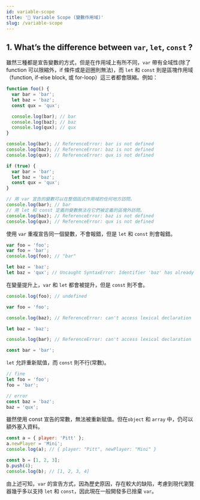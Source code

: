```yaml
---
id: variable-scope
title: '📄 Variable Scope (變數作用域)'
slug: /variable-scope
---
```


## 1. What’s the difference between `var`, `let`, `const` ?

雖然三種都是宣告變數的方式，但是在作用域上有所不同，`var` 帶有全域性(除了 function 可以限縮外，if 條件或是迴圈則無法)，而 `let` 和 `const` 則是區塊作用域（function, if-else block, 或 for-loop）這三者都會限縮。例如：

```js
function foo() {
  var bar = 'bar';
  let baz = 'baz';
  const qux = 'qux';

  console.log(bar); // bar
  console.log(baz); // baz
  console.log(qux); // qux
}

console.log(bar); // ReferenceError: bar is not defined
console.log(baz); // ReferenceError: baz is not defined
console.log(qux); // ReferenceError: qux is not defined
```

```js
if (true) {
  var bar = 'bar';
  let baz = 'baz';
  const qux = 'qux';
}

// 用 var 宣告的變數可以在整個函式作用域的任何地方訪問。
console.log(bar); // bar
// 用 let 和 const 定義的變數無法在它們被定義的區塊外訪問。
console.log(baz); // ReferenceError: baz is not defined
console.log(qux); // ReferenceError: qux is not defined
```

使用 `var` 重複宣告同一個變數，不會報錯，但是 `let` 和 `const` 則會報錯。

```js
var foo = 'foo';
var foo = 'bar';
console.log(foo); // "bar"

let baz = 'baz';
let baz = 'qux'; // Uncaught SyntaxError: Identifier 'baz' has already been declared
```

在變量提升上，`var` 和 `let` 都會被提升，但是 `const` 則不會。

```js
console.log(foo); // undefined

var foo = 'foo';

console.log(baz); // ReferenceError: can't access lexical declaration 'baz' before initialization

let baz = 'baz';

console.log(bar); // ReferenceError: can't access lexical declaration 'bar' before initialization

const bar = 'bar';
```

`let` 允許重新賦值，而 `const` 則不行(常數)。

```js
// fine
let foo = 'foo';
foo = 'bar';

// error
const baz = 'baz';
baz = 'qux';
```

雖然使用 const 宣告的常數，無法被重新賦值。但在`object` 和 `array` 中，仍可以額外塞入資料。

```js
const a = { player: 'Pitt' };
a.newPlayer = 'Mini';
console.log(a); // { player: "Pitt", newPlayer: "Mini" }
```

```js
const b = [1, 2, 3];
b.push(4);
console.log(b); // [1, 2, 3, 4]
```

由上述可知，`var` 的宣告方式，因為歷史原因，存在較大的缺陷，考慮到現代瀏覽器幾乎多以支持 `let` 和 `const`，因此現在一般開發多已捨棄 `var`。
